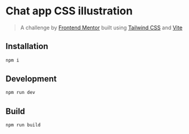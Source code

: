 # Chat app CSS illustration

> A challenge by [Frontend Mentor](https://www.frontendmentor.io/challenges/chat-app-css-illustration-O5auMkFqY) built using [Tailwind CSS](http://tailwindcss.com/) and [Vite](https://github.com/vitejs/vite)

## Installation

```sh
npm i
```

## Development

```sh
npm run dev
```

## Build

```sh
npm run build
```
